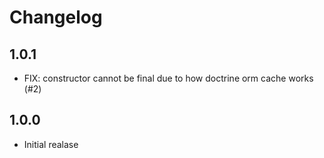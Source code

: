 # Changelog

## 1.0.1
- FIX: constructor cannot be final due to how doctrine orm cache works (#2)

## 1.0.0
- Initial realase
